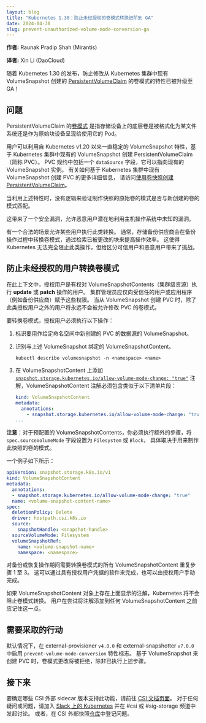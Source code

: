 ```yaml
---
layout: blog
title: "Kubernetes 1.30：防止未经授权的卷模式转换进阶到 GA"
date: 2024-04-30
slug: prevent-unauthorized-volume-mode-conversion-ga
---
```

<!--
layout: blog
title: "Kubernetes 1.30: Preventing unauthorized volume mode conversion moves to GA"
date: 2024-04-30
slug: prevent-unauthorized-volume-mode-conversion-ga
author: >
  Raunak Pradip Shah (Mirantis)
-->

**作者:** Raunak Pradip Shah (Mirantis)

**译者:** Xin Li (DaoCloud)

<!--
With the release of Kubernetes 1.30, the feature to prevent the modification of the volume mode
of a [PersistentVolumeClaim](/docs/concepts/storage/persistent-volumes/) that was created from
an existing VolumeSnapshot in a Kubernetes cluster, has moved to GA!
-->
随着 Kubernetes 1.30 的发布，防止修改从 Kubernetes 集群中现有
VolumeSnapshot 创建的 [PersistentVolumeClaim](/zh-cn/docs/concepts/storage/persistent-volumes/)
的卷模式的特性已被升级至 GA！

<!--
## The problem

The [Volume Mode](/docs/concepts/storage/persistent-volumes/#volume-mode) of a PersistentVolumeClaim 
refers to whether the underlying volume on the storage device is formatted into a filesystem or
presented as a raw block device to the Pod that uses it.

Users can leverage the VolumeSnapshot feature, which has been stable since Kubernetes v1.20,
to create a PersistentVolumeClaim (shortened as PVC) from an existing VolumeSnapshot in
the Kubernetes cluster. The PVC spec includes a dataSource field, which can point to an
existing VolumeSnapshot instance.
Visit [Create a PersistentVolumeClaim from a Volume Snapshot](/docs/concepts/storage/persistent-volumes/#create-persistent-volume-claim-from-volume-snapshot) 
for more details on how to create a PVC from an existing VolumeSnapshot in a Kubernetes cluster.
-->
## 问题

PersistentVolumeClaim 的[卷模式](/zh-cn/docs/concepts/storage/persistent-volumes/#volume-mode)
是指存储设备上的底层卷是被格式化为某文件系统还是作为原始块设备呈现给使用它的 Pod。

用户可以利用自 Kubernetes v1.20 以来一直稳定的 VolumeSnapshot 特性，基于
Kubernetes 集群中现有的 VolumeSnapshot 创建 PersistentVolumeClaim（简称 PVC）。
PVC 规约中包括一个 `dataSource` 字段，它可以指向现有的 VolumeSnapshot 实例。
有关如何基于 Kubernetes 集群中现有 VolumeSnapshot 创建 PVC 的更多详细信息，
请访问[使用卷快照创建 PersistentVolumeClaim](/zh-cn/docs/concepts/storage/persistent-volumes/#create-persistent-volume-claim-from-volume-snapshot)。

<!--
When leveraging the above capability, there is no logic that validates whether the mode of the
original volume, whose snapshot was taken, matches the mode of the newly created volume.

This presents a security gap that allows malicious users to potentially exploit an
as-yet-unknown vulnerability in the host operating system.

There is a valid use case to allow some users to perform such conversions. Typically, storage backup
vendors convert the volume mode during the course of a backup operation, to retrieve changed blocks 
for greater efficiency of operations. This prevents Kubernetes from blocking the operation completely
and presents a challenge in distinguishing trusted users from malicious ones.
-->
当利用上述特性时，没有逻辑来验证制作快照的原始卷的模式是否与新创建的卷的模式匹配。

这带来了一个安全漏洞，允许恶意用户潜在地利用主机操作系统中未知的漏洞。

有一个合法的场景允许某些用户执行此类转换。
通常，存储备份供应商会在备份操作过程中转换卷模式，通过检索已被更改的块来提高操作效率。
这使得 Kubernetes 无法完全阻止此类操作，但给区分可信用户和恶意用户带来了挑战。

<!--
## Preventing unauthorized users from converting the volume mode

In this context, an authorized user is one who has access rights to perform **update**
or **patch** operations on VolumeSnapshotContents, which is a cluster-level resource.  
It is up to the cluster administrator to provide these rights only to trusted users
or applications, like backup vendors.
Users apart from such authorized ones will never be allowed to modify the volume mode
of a PVC when it is being created from a VolumeSnapshot.
-->
## 防止未经授权的用户转换卷模式

在此上下文中，授权用户是有权对 VolumeSnapshotContents（集群级资源）执行
**update** 或 **patch** 操作的用户。
集群管理员应仅向受信任的用户或应用程序（例如备份供应商）赋予这些权限。
当从 VolumeSnapshot 创建 PVC 时，除了此类授权用户之外的用户将永远不会被允许修改 PVC 的卷模式。

<!--
To convert the volume mode, an authorized user must do the following:

1. Identify the VolumeSnapshot that is to be used as the data source for a newly
   created PVC in the given namespace.
2. Identify the VolumeSnapshotContent bound to the above VolumeSnapshot.
-->
要转换卷模式，授权用户必须执行以下操作：

1. 标识要用作给定命名空间中新创建的 PVC 的数据源的 VolumeSnapshot。
2. 识别与上述 VolumeSnapshot 绑定的 VolumeSnapshotContent。

   ```shell
   kubectl describe volumesnapshot -n <namespace> <name>
   ```

<!--
3. Add the annotation [`snapshot.storage.kubernetes.io/allow-volume-mode-change: "true"`](/docs/reference/labels-annotations-taints/#snapshot-storage-kubernetes-io-allowvolumemodechange)
   to the above VolumeSnapshotContent. The VolumeSnapshotContent annotations must include one similar to the following manifest fragment:
-->
3. 在 VolumeSnapshotContent 上添加 [`snapshot.storage.kubernetes.io/allow-volume-mode-change: "true"`](/zh-cn/docs/reference/labels-annotations-taints/#snapshot-storage-kubernetes-io-allowvolumemodechange)
   注解，VolumeSnapshotContent 注解必须包含类似于以下清单片段：

   ```yaml
   kind: VolumeSnapshotContent
   metadata:
     annotations:
       - snapshot.storage.kubernetes.io/allow-volume-mode-change: "true"
   ...
   ```

<!--
**Note**: For pre-provisioned VolumeSnapshotContents, you must take an extra
step of setting `spec.sourceVolumeMode` field to either `Filesystem` or `Block`,
depending on the mode of the volume from which this snapshot was taken.

An example is shown below:
-->
**注意**：对于预配置的 VolumeSnapshotContents，你必须执行额外的步骤，将
`spec.sourceVolumeMode` 字段设置为 `Filesystem` 或 `Block`，
具体取决于用来制作此快照的卷的模式。

一个例子如下所示：

   ```yaml
   apiVersion: snapshot.storage.k8s.io/v1
   kind: VolumeSnapshotContent
   metadata:
     annotations:
     - snapshot.storage.kubernetes.io/allow-volume-mode-change: "true"
     name: <volume-snapshot-content-name>
   spec:
     deletionPolicy: Delete
     driver: hostpath.csi.k8s.io
     source:
       snapshotHandle: <snapshot-handle>
     sourceVolumeMode: Filesystem
     volumeSnapshotRef:
       name: <volume-snapshot-name>
       namespace: <namespace>
   ```

<!--
Repeat steps 1 to 3 for all VolumeSnapshotContents whose volume mode needs to be
converted during a backup or restore operation. This can be done either via software
with credentials of an authorized user or manually by the authorized user(s).

If the annotation shown above is present on a VolumeSnapshotContent object,
Kubernetes will not prevent the volume mode from being converted.
Users should keep this in mind before they attempt to add the annotation
to any VolumeSnapshotContent.
-->
对备份或恢复操作期间需要转换卷模式的所有 VolumeSnapshotContent 重复步骤 1 至 3。
这可以通过具有授权用户凭据的软件来完成，也可以由授权用户手动完成。

如果 VolumeSnapshotContent 对象上存在上面显示的注解，Kubernetes 将不会阻止卷模式转换。
用户在尝试将注解添加到任何 VolumeSnapshotContent 之前应记住这一点。

<!--
## Action required

The `prevent-volume-mode-conversion` feature flag is enabled by default in the 
external-provisioner `v4.0.0` and external-snapshotter `v7.0.0`. Volume mode change
will be rejected when creating a PVC from a VolumeSnapshot unless the steps
described above have been performed.
-->
## 需要采取的行动

默认情况下，在 external-provisioner `v4.0.0` 和 external-snapshotter `v7.0.0`
中启用 `prevent-volume-mode-conversion` 特性标志。
基于 VolumeSnapshot 来创建 PVC 时，卷模式更改将被拒绝，除非已执行上述步骤。

<!--
## What's next

To determine which CSI external sidecar versions support this feature, please head
over to the [CSI docs page](https://kubernetes-csi.github.io/docs/).
For any queries or issues, join [Kubernetes on Slack](https://slack.k8s.io/) and
create a thread in the #csi or #sig-storage channel. Alternately, create an issue in the
CSI external-snapshotter [repository](https://github.com/kubernetes-csi/external-snapshotter).
-->
## 接下来

要确定哪些 CSI 外部 sidecar 版本支持此功能，请前往 [CSI 文档页面](https://kubernetes-csi.github.io/docs/)。
对于任何疑问或问题，请加入 [Slack 上的 Kubernetes](https://slack.k8s.io/) 并在 #csi 或 #sig-storage 频道中发起讨论。
或者，在 CSI 外部快照[仓库](https://github.com/kubernetes-csi/external-snapshotter)中登记问题。
